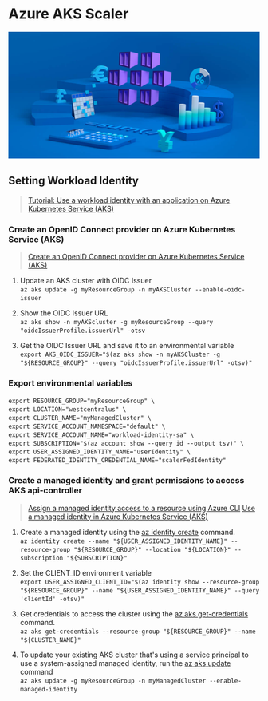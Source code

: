 # Azure AKS Scaler

![AKS Scaling](assets/amandawang.png)

## Setting Workload Identity

> [Tutorial: Use a workload identity with an application on Azure Kubernetes Service (AKS)](https://learn.microsoft.com/en-us/azure/aks/learn/tutorial-kubernetes-workload-identity)

### Create an OpenID Connect provider on Azure Kubernetes Service (AKS)
> [Create an OpenID Connect provider on Azure Kubernetes Service (AKS)](https://learn.microsoft.com/en-us/azure/aks/use-oidc-issuer)

1. Update an AKS cluster with OIDC Issuer <br>
`az aks update -g myResourceGroup -n myAKSCluster --enable-oidc-issuer`

2. Show the OIDC Issuer URL <br>
`az aks show -n myAKScluster -g myResourceGroup --query "oidcIssuerProfile.issuerUrl" -otsv`

3. Get the OIDC Issuer URL and save it to an environmental variable <br>
`export AKS_OIDC_ISSUER="$(az aks show -n myAKSCluster -g "${RESOURCE_GROUP}" --query "oidcIssuerProfile.issuerUrl" -otsv)"`


### Export environmental variables

`export RESOURCE_GROUP="myResourceGroup" \`  <br>
`export LOCATION="westcentralus" \` <br>
`export CLUSTER_NAME="myManagedCluster" \` <br>
`export SERVICE_ACCOUNT_NAMESPACE="default" \` <br>
`export SERVICE_ACCOUNT_NAME="workload-identity-sa" \` <br>
`export SUBSCRIPTION="$(az account show --query id --output tsv)" \` <br>
`export USER_ASSIGNED_IDENTITY_NAME="userIdentity" \` <br>
`export FEDERATED_IDENTITY_CREDENTIAL_NAME="scalerFedIdentity"`


### Create a managed identity and grant permissions to access AKS api-controller
> [Assign a managed identity access to a resource using Azure CLI](https://learn.microsoft.com/en-us/azure/active-directory/managed-identities-azure-resources/howto-assign-access-cli)
> [Use a managed identity in Azure Kubernetes Service (AKS)](https://learn.microsoft.com/en-us/azure/aks/use-managed-identity)

1. Create a managed identity using the [az identity create](https://learn.microsoft.com/en-us/cli/azure/identity#az-identity-create) command. <br>
`az identity create --name "${USER_ASSIGNED_IDENTITY_NAME}" --resource-group "${RESOURCE_GROUP}" --location "${LOCATION}" --subscription "${SUBSCRIPTION}"`

2. Set the CLIENT_ID environment variable <br>
`export USER_ASSIGNED_CLIENT_ID="$(az identity show --resource-group "${RESOURCE_GROUP}" --name "${USER_ASSIGNED_IDENTITY_NAME}" --query 'clientId' -otsv)"`

3. Get credentials to access the cluster using the [az aks get-credentials](https://learn.microsoft.com/en-us/cli/azure/aks#az_aks_get_credentials) command. <br>
`az aks get-credentials --resource-group "${RESOURCE_GROUP}" --name "${CLUSTER_NAME}"`

4. To update your existing AKS cluster that's using a service principal to use a system-assigned managed identity, run the [az aks update](https://learn.microsoft.com/en-us/cli/azure/aks#az_aks_update) command <br>
`az aks update -g myResourceGroup -n myManagedCluster --enable-managed-identity`
